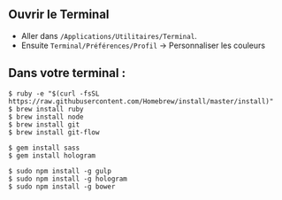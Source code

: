## Ouvrir le Terminal

- Aller dans `/Applications/Utilitaires/Terminal`.
- Ensuite `Terminal/Préférences/Profil` -> Personnaliser les couleurs 

## Dans votre terminal :

```
$ ruby -e "$(curl -fsSL https://raw.githubusercontent.com/Homebrew/install/master/install)"
$ brew install ruby
$ brew install node
$ brew install git
$ brew install git-flow

$ gem install sass
$ gem install hologram

$ sudo npm install -g gulp
$ sudo npm install -g hologram
$ sudo npm install -g bower
```